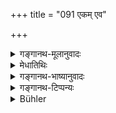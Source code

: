+++
title = "091 एकम् एव"

+++

<details><summary>गङ्गानथ-मूलानुवादः</summary>

For the Śūdra the Lord ordained only one function: the ungrudging service of the said castes. (91).
</details>

<details><summary>मेधातिथिः</summary>

**प्रभुः** प्रजापतिर् **एकं कर्म शूद्रस्या**दिष्टवान् । **एतेषां** ब्राह्मणक्षत्रियवैश्यानां **सुश्रूषा** त्वया कर्तव्या । **अनसूयया** अनिन्दया । चित्तेनापि तद् उपरि विषादो न कर्तव्यः । **शुश्रूषा** परिचर्या तदुपयोगिकर्मकरणं शरीरसंवाहनादि तच्चित्तानुपालनम् । एतद् दृष्टार्थं शूद्रस्य । अविधायकत्वाच् च्**ऐकमेव्**एति न दानादयो निषिध्यन्ते । विधिर् एषां कर्मणाम् उत्तरत्र भविष्यति । अतः स्वरूपं विभागेन यागादीनां तत्रैव दर्शयिष्यामः ॥ १.९१ ॥
</details>

<details><summary>गङ्गानथ-भाष्यानुवादः</summary>

‘*The Lord*’, Prajāpati, ordained ‘*one function, for the Śūdra*’; \[in the form\]—‘Thou shalt perform the ‘*service of the said castes*,’—*i.e*., of the Brāhmaṇa, Kṣatriya and Vaiśya;—‘*Ungrudging*’—*i.e*., without complaining; no resentment should be felt even in the mind.

‘*Service*’ stands for *attending; i.e*., doing of acts conducive to their convenience; such as massage of the body, and the obeying of wishes.

What is mentioned here is only such function of the Śūdra as leads to visible results (in the shape of livelihood); and in as much as the phrase ‘*one only*’ is not injunctive, it does not preclude *the giving of gifts* (and such other acts, leading to invisible results); specially as we shall find later on the actual injunction of these acts (for the
*Śūdra* also). And it will be on that occasion that we shall set forth
the classification of sacrifices and other acts (as to which of these should be done by which castes, and so forth). (91).
</details>

<details><summary>गङ्गानथ-टिप्पन्यः</summary>

This verse is quoted in the *Vīramitrodaya* — *Paribhāṣā*, p. 45;—and in the *Varṣakriyākaumudī* (p. 568), which explains ‘*Prabhuḥ*,’ ‘as Brahmā,’ and ‘*Anasūyayā*’ as ‘without dishonesty.’
</details>

<details><summary>Bühler</summary>

091	One occupation only the lord prescribed to the Sudra, to serve meekly even these (other) three castes.
</details>
